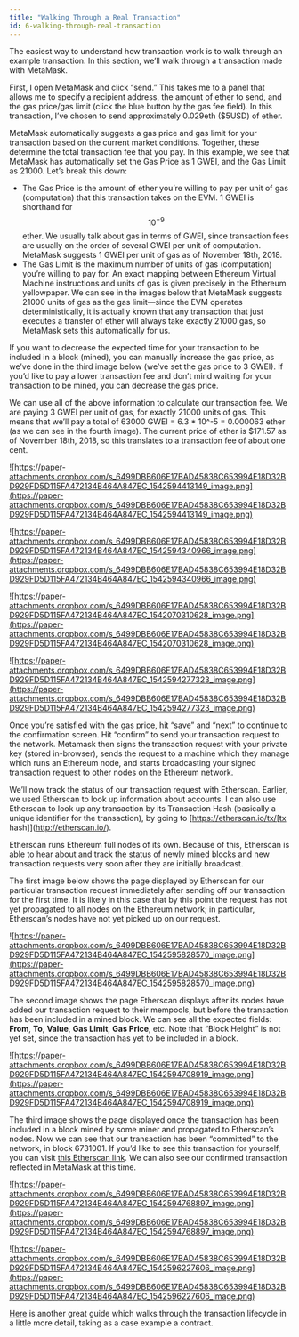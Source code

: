```yaml
---
title: "Walking Through a Real Transaction"
id: 6-walking-through-real-transaction
---
```


The easiest way to understand how transaction work is to walk through an example transaction. In this section, we’ll walk through a transaction made with MetaMask.

First, I open MetaMask and click “send.” This takes me to a panel that allows me to specify a recipient address, the amount of ether to send, and the gas price/gas limit (click the blue button by the gas fee field). In this transaction, I’ve chosen to send approximately 0.029eth ($5USD) of ether.

MetaMask automatically suggests a gas price and gas limit for your transaction based on the current market conditions. Together, these determine the total transaction fee that you pay. In this example, we see that MetaMask has automatically set the Gas Price as 1 GWEI, and the Gas Limit as 21000. Let’s break this down:

- The Gas Price is the amount of ether you’re willing to pay per unit of gas (computation) that this transaction takes on the EVM. 1 GWEI is shorthand for $$10^{-9}$$ ether. We usually talk about gas in terms of GWEI, since transaction fees are usually on the order of several GWEI per unit of computation. MetaMask suggests 1 GWEI per unit of gas as of November 18th, 2018.
- The Gas Limit is the maximum number of units of gas (computation) you’re willing to pay for. An exact mapping between Ethereum Virtual Machine instructions and units of gas is given precisely in the Ethereum yellowpaper. We can see in the images below that MetaMask suggests 21000 units of gas as the gas limit—since the EVM operates deterministically, it is actually known that any transaction that just executes a transfer of ether will always take exactly 21000 gas, so MetaMask sets this automatically for us.

If you want to decrease the expected time for your transaction to be included in a block (mined), you can manually increase the gas price, as we’ve done in the third image below (we’ve set the gas price to 3 GWEI). If you’d like to pay a lower transaction fee and don’t mind waiting for your transaction to be mined, you can decrease the gas price.

We can use all of the above information to calculate our transaction fee. We are paying 3 GWEI per unit of gas, for exactly 21000 units of gas. This means that we’ll pay a total of 63000 GWEI = 6.3 \* 10^-5 = 0.000063 ether (as we can see in the fourth image). The current price of ether is $171.57 as of November 18th, 2018, so this translates to a transaction fee of about one cent.

![https://paper-attachments.dropbox.com/s_6499DBB606E17BAD45838C653994E18D32BD929FD5D115FA472134B464A847EC_1542594413149_image.png](https://paper-attachments.dropbox.com/s_6499DBB606E17BAD45838C653994E18D32BD929FD5D115FA472134B464A847EC_1542594413149_image.png)

![https://paper-attachments.dropbox.com/s_6499DBB606E17BAD45838C653994E18D32BD929FD5D115FA472134B464A847EC_1542594340966_image.png](https://paper-attachments.dropbox.com/s_6499DBB606E17BAD45838C653994E18D32BD929FD5D115FA472134B464A847EC_1542594340966_image.png)

![https://paper-attachments.dropbox.com/s_6499DBB606E17BAD45838C653994E18D32BD929FD5D115FA472134B464A847EC_1542070310628_image.png](https://paper-attachments.dropbox.com/s_6499DBB606E17BAD45838C653994E18D32BD929FD5D115FA472134B464A847EC_1542070310628_image.png)

![https://paper-attachments.dropbox.com/s_6499DBB606E17BAD45838C653994E18D32BD929FD5D115FA472134B464A847EC_1542594277323_image.png](https://paper-attachments.dropbox.com/s_6499DBB606E17BAD45838C653994E18D32BD929FD5D115FA472134B464A847EC_1542594277323_image.png)

Once you’re satisfied with the gas price, hit “save” and “next” to continue to the confirmation screen. Hit “confirm” to send your transaction request to the network. Metamask then signs the transaction request with your private key (stored in-browser), sends the request to a machine which they manage which runs an Ethereum node, and starts broadcasting your signed transaction request to other nodes on the Ethereum network.

We’ll now track the status of our transaction request with Etherscan. Earlier, we used Etherscan to look up information about accounts. I can also use Etherscan to look up any transaction by its Transaction Hash (basically a unique identifier for the transaction), by going to [https://etherscan.io/tx/[tx hash]](http://etherscan.io/).

Etherscan runs Ethereum full nodes of its own. Because of this, Etherscan is able to hear about and track the status of newly mined blocks and new transaction requests very soon after they are initially broadcast.

The first image below shows the page displayed by Etherscan for our particular transaction request immediately after sending off our transaction for the first time. It is likely in this case that by this point the request has not yet propagated to all nodes on the Ethereum network; in particular, Etherscan’s nodes have not yet picked up on our request.

![https://paper-attachments.dropbox.com/s_6499DBB606E17BAD45838C653994E18D32BD929FD5D115FA472134B464A847EC_1542595828570_image.png](https://paper-attachments.dropbox.com/s_6499DBB606E17BAD45838C653994E18D32BD929FD5D115FA472134B464A847EC_1542595828570_image.png)

The second image shows the page Etherscan displays after its nodes have added our transaction request to their mempools, but before the transaction has been included in a mined block. We can see all the expected fields: **From**, **To**, **Value**, **Gas Limit**, **Gas Price**, etc. Note that “Block Height” is not yet set, since the transaction has yet to be included in a block.

![https://paper-attachments.dropbox.com/s_6499DBB606E17BAD45838C653994E18D32BD929FD5D115FA472134B464A847EC_1542594708919_image.png](https://paper-attachments.dropbox.com/s_6499DBB606E17BAD45838C653994E18D32BD929FD5D115FA472134B464A847EC_1542594708919_image.png)

The third image shows the page displayed once the transaction has been included in a block mined by some miner and propagated to Etherscan’s nodes. Now we can see that our transaction has been “committed” to the network, in block 6731001. If you’d like to see this transaction for yourself, you can visit [this Etherscan link](https://etherscan.io/tx/0xd58b7dd1d79ddb0596319c0126e2593b6704cfba21e948c73c608b0e9ab930a1). We can also see our confirmed transaction reflected in MetaMask at this time.

![https://paper-attachments.dropbox.com/s_6499DBB606E17BAD45838C653994E18D32BD929FD5D115FA472134B464A847EC_1542594768897_image.png](https://paper-attachments.dropbox.com/s_6499DBB606E17BAD45838C653994E18D32BD929FD5D115FA472134B464A847EC_1542594768897_image.png)

![https://paper-attachments.dropbox.com/s_6499DBB606E17BAD45838C653994E18D32BD929FD5D115FA472134B464A847EC_1542596227606_image.png](https://paper-attachments.dropbox.com/s_6499DBB606E17BAD45838C653994E18D32BD929FD5D115FA472134B464A847EC_1542596227606_image.png)

[Here](https://medium.com/blockchannel/life-cycle-of-an-ethereum-transaction-e5c66bae0f6e) is another great guide which walks through the transaction lifecycle in a little more detail, taking as a case example a contract.
